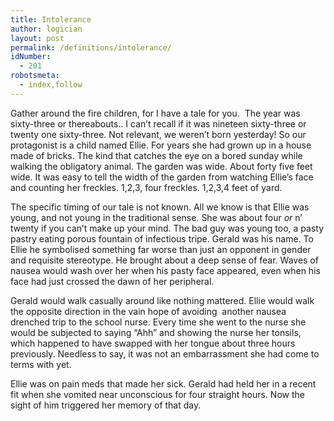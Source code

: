 ```yaml
---
title: Intolerance
author: logician
layout: post
permalink: /definitions/intolerance/
idNumber:
  - 201
robotsmeta:
  - index,follow
---
```

Gather around the fire children, for I have a tale for you.  The year was sixty-three or thereabouts.. I can&#8217;t recall if it was nineteen sixty-three or twenty one sixty-three. Not relevant, we weren&#8217;t born yesterday! So our protagonist is a child named Ellie. For years she had grown up in a house made of bricks. The kind that catches the eye on a bored sunday while walking the obligatory animal. The garden was wide. About forty five feet wide. It was easy to tell the width of the garden from watching Ellie&#8217;s face and counting her freckles. 1,2,3, four freckles. 1,2,3,4 feet of yard.

The specific timing of our tale is not known. All we know is that Ellie was young, and not young in the traditional sense. She was about four *or* n&#8217; twenty if you can&#8217;t make up your mind. The bad guy was young too, a pasty pastry eating porous fountain of infectious tripe. Gerald was his name. To Ellie he symbolised something far worse than just an opponent in gender and requisite stereotype. He brought about a deep sense of fear. Waves of nausea would wash over her when his pasty face appeared, even when his face had just crossed the dawn of her peripheral.

Gerald would walk casually around like nothing mattered. Ellie would walk the opposite direction in the vain hope of avoiding  another nausea drenched trip to the school nurse. Every time she went to the nurse she would be subjected to saying &#8220;Ahh&#8221; and showing the nurse her tonsils, which happened to have swapped with her tongue about three hours previously. Needless to say, it was not an embarrassment she had come to terms with yet.

Ellie was on pain meds that made her sick. Gerald had held her in a recent fit when she vomited near unconscious for four straight hours. Now the sight of him triggered her memory of that day.